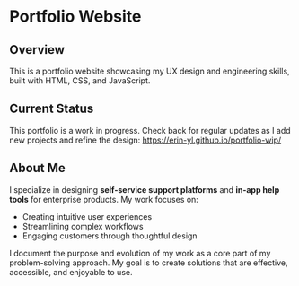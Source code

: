 # Portfolio Website

## Overview
This is a portfolio website showcasing my UX design and engineering skills, built with HTML, CSS, and JavaScript.

## Current Status
This portfolio is a work in progress. Check back for regular updates as I add new projects and refine the design: https://erin-yl.github.io/portfolio-wip/

## About Me
I specialize in designing **self-service support platforms** and **in-app help tools** for enterprise products. My work focuses on:
- Creating intuitive user experiences
- Streamlining complex workflows
- Engaging customers through thoughtful design

I document the purpose and evolution of my work as a core part of my problem-solving approach. My goal is to create solutions that are effective, accessible, and enjoyable to use.